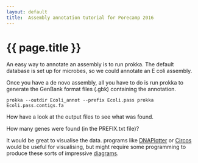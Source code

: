 ```yaml
---
layout: default
title:  Assembly annotation tutorial for Porecamp 2016
---
```


# {{ page.title }}

An easy way to annotate an assembly is to run prokka. The default database is set up for microbes, so we could annotate an E coli assembly.

Once you have a de novo assembly, all you have to do is run prokka to generate the GenBank format files (.gbk) containing the annotation.

```prokka --outdir Ecoli_annot --prefix Ecoli.pass prokka Ecoli.pass.contigs.fa```

How have a look at the output files to see what was found.

How many genes were found (in the PREFIX.txt file)?

It would be great to visualise the data. programs like [DNAPlotter](http://www.sanger.ac.uk/science/tools/dnaplotter) or [Circos](http://www.circos.ca/) would be useful for visualising, but might require some programming to produce these sorts of impressive [diagrams](http://circos.ca/documentation/tutorials/recipes/microbial_genomes/images).

